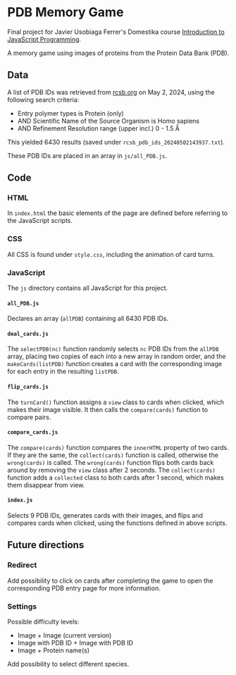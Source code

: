 PDB Memory Game
===============

Final project for Javier Usobiaga Ferrer's Domestika course 
[Introduction to JavaScript Programming](https://www.domestika.org/en/courses/390-introduction-to-javascript-programming).

A memory game using images of proteins from the Protein Data Bank (PDB).

## Data

A list of PDB IDs was retrieved from [rcsb.org](https://www.rcsb.org) on May 2, 2024,
using the following search criteria:

* Entry polymer types is Protein (only)
* AND Scientific Name of the Source Organism is Homo sapiens
* AND Refinement Resolution range (upper incl.) 0 - 1.5 Å

This yielded 6430 results (saved under `rcsb_pdb_ids_20240502143937.txt`).

These PDB IDs are placed in an array in `js/all_PDB.js`.

## Code

### HTML

In `index.html` the basic elements of the page are defined 
before referring to the JavaScript scripts.

### CSS

All CSS is found under `style.css`, 
including the animation of card turns.

### JavaScript

The `js` directory contains all JavaScript for this project.

#### `all_PDB.js` 
Declares an array (`allPDB`) containing all 6430 PDB IDs.

#### `deal_cards.js`
The `selectPDB(nc)` function randomly selects `nc` PDB IDs from the `allPDB` array, 
placing two copies of each into a new array in random order, 
and the `makeCards(listPDB)` function creates a card 
with the corresponding image for each entry in the resulting `listPDB`.

#### `flip_cards.js`
The `turnCard()` function assigns a `view` class to cards when clicked, 
which makes their image visible. 
It then calls the `compare(cards)` function to compare pairs.

#### `compare_cards.js`
The `compare(cards)` function compares the `innerHTML` property of two cards. 
If they are the same, the `collect(cards)` function is called, 
otherwise the `wrong(cards)` is called. 
The `wrong(cards)` function flips both cards back around 
by removing the `view` class after 2 seconds. 
The `collect(cards)` function adds a `collected` class to both cards 
after 1 second, which makes them disappear from view.

#### `index.js`
Selects 9 PDB IDs, generates cards with their images, 
and flips and compares cards when clicked, 
using the functions defined in above scripts.

## Future directions

### Redirect

Add possibility to click on cards after completing the game 
to open the corresponding PDB entry page for more information.

### Settings

Possible difficulty levels:

* Image + Image (current version)
* Image with PDB ID + Image with PDB ID
* Image + Protein name(s)

Add possibility to select different species.
